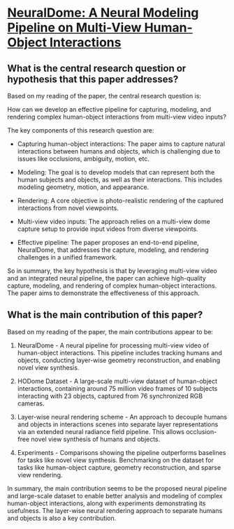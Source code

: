 # [NeuralDome: A Neural Modeling Pipeline on Multi-View Human-Object   Interactions](https://arxiv.org/abs/2212.07626)

## What is the central research question or hypothesis that this paper addresses?

 Based on my reading of the paper, the central research question is: 

How can we develop an effective pipeline for capturing, modeling, and rendering complex human-object interactions from multi-view video inputs?

The key components of this research question are:

- Capturing human-object interactions: The paper aims to capture natural interactions between humans and objects, which is challenging due to issues like occlusions, ambiguity, motion, etc.

- Modeling: The goal is to develop models that can represent both the human subjects and objects, as well as their interactions. This includes modeling geometry, motion, and appearance.

- Rendering: A core objective is photo-realistic rendering of the captured interactions from novel viewpoints.

- Multi-view video inputs: The approach relies on a multi-view dome capture setup to provide input videos from diverse viewpoints.

- Effective pipeline: The paper proposes an end-to-end pipeline, NeuralDome, that addresses the capture, modeling, and rendering challenges in a unified framework.

So in summary, the key hypothesis is that by leveraging multi-view video and an integrated neural pipeline, the paper can achieve high-quality capture, modeling, and rendering of complex human-object interactions. The paper aims to demonstrate the effectiveness of this approach.


## What is the main contribution of this paper?

 Based on my reading of the paper, the main contributions appear to be:

1. NeuralDome - A neural pipeline for processing multi-view video of human-object interactions. This pipeline includes tracking humans and objects, conducting layer-wise geometry reconstruction, and enabling novel view synthesis.

2. HODome Dataset - A large-scale multi-view dataset of human-object interactions, containing around 75 million video frames of 10 subjects interacting with 23 objects, captured from 76 synchronized RGB cameras.

3. Layer-wise neural rendering scheme - An approach to decouple humans and objects in interactions scenes into separate layer representations via an extended neural radiance field pipeline. This allows occlusion-free novel view synthesis of humans and objects.

4. Experiments - Comparisons showing the pipeline outperforms baselines for tasks like novel view synthesis. Benchmarking on the dataset for tasks like human-object capture, geometry reconstruction, and sparse view rendering.

In summary, the main contribution seems to be the proposed neural pipeline and large-scale dataset to enable better analysis and modeling of complex human-object interactions, along with experiments demonstrating its usefulness. The layer-wise neural rendering approach to separate humans and objects is also a key contribution.
